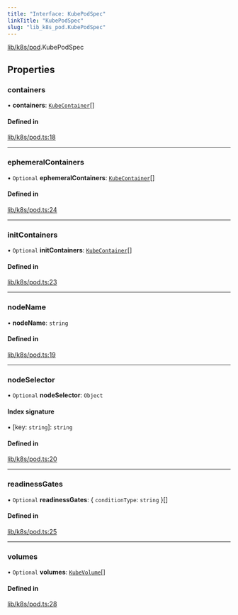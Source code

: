 ```yaml
---
title: "Interface: KubePodSpec"
linkTitle: "KubePodSpec"
slug: "lib_k8s_pod.KubePodSpec"
---
```


[lib/k8s/pod](../modules/lib_k8s_pod.md).KubePodSpec

## Properties

### containers

• **containers**: [`KubeContainer`](lib_k8s_cluster.KubeContainer.md)[]

#### Defined in

[lib/k8s/pod.ts:18](https://github.com/headlamp-k8s/headlamp/blob/e3b4c5c7/frontend/src/lib/k8s/pod.ts#L18)

___

### ephemeralContainers

• `Optional` **ephemeralContainers**: [`KubeContainer`](lib_k8s_cluster.KubeContainer.md)[]

#### Defined in

[lib/k8s/pod.ts:24](https://github.com/headlamp-k8s/headlamp/blob/e3b4c5c7/frontend/src/lib/k8s/pod.ts#L24)

___

### initContainers

• `Optional` **initContainers**: [`KubeContainer`](lib_k8s_cluster.KubeContainer.md)[]

#### Defined in

[lib/k8s/pod.ts:23](https://github.com/headlamp-k8s/headlamp/blob/e3b4c5c7/frontend/src/lib/k8s/pod.ts#L23)

___

### nodeName

• **nodeName**: `string`

#### Defined in

[lib/k8s/pod.ts:19](https://github.com/headlamp-k8s/headlamp/blob/e3b4c5c7/frontend/src/lib/k8s/pod.ts#L19)

___

### nodeSelector

• `Optional` **nodeSelector**: `Object`

#### Index signature

▪ [key: `string`]: `string`

#### Defined in

[lib/k8s/pod.ts:20](https://github.com/headlamp-k8s/headlamp/blob/e3b4c5c7/frontend/src/lib/k8s/pod.ts#L20)

___

### readinessGates

• `Optional` **readinessGates**: { `conditionType`: `string`  }[]

#### Defined in

[lib/k8s/pod.ts:25](https://github.com/headlamp-k8s/headlamp/blob/e3b4c5c7/frontend/src/lib/k8s/pod.ts#L25)

___

### volumes

• `Optional` **volumes**: [`KubeVolume`](lib_k8s_pod.KubeVolume.md)[]

#### Defined in

[lib/k8s/pod.ts:28](https://github.com/headlamp-k8s/headlamp/blob/e3b4c5c7/frontend/src/lib/k8s/pod.ts#L28)
